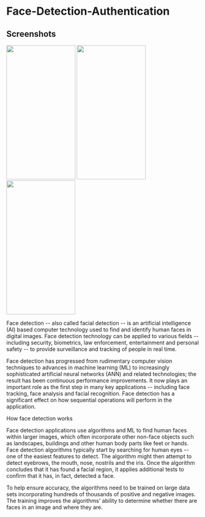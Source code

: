 # Face-Detection-Authentication
## Screenshots
<img width="180" height="350" src="https://github.com/KavyaKandhway/Face-Detection-Authentication/blob/main/assets/Screenshot_2021-07-20-19-43-04-871_com.example.face_recognition_attendance.jpg"/> <img width="180" height="350" src="https://github.com/KavyaKandhway/Face-Detection-Authentication/blob/main/assets/Screenshot_2021-07-20-19-48-14-814_com.example.face_recognition_attendance.jpg"/> <img width="180" height="350" src="https://github.com/KavyaKandhway/Face-Detection-Authentication/blob/main/assets/Screenshot_2021-07-20-19-51-42-626_com.example.face_recognition_attendance.jpg"/>


Face detection -- also called facial detection -- is an artificial intelligence (AI) based computer technology used to find and identify human faces in digital images. Face detection technology can be applied to various fields -- including security, biometrics, law enforcement, entertainment and personal safety -- to provide surveillance and tracking of people in real time.

Face detection has progressed from rudimentary computer vision techniques to advances in machine learning (ML) to increasingly sophisticated artificial neural networks (ANN) and related technologies; the result has been continuous performance improvements. It now plays an important role as the first step in many key applications -- including face tracking, face analysis and facial recognition. Face detection has a significant effect on how sequential operations will perform in the application.


How face detection works


Face detection applications use algorithms and ML to find human faces within larger images, which often incorporate other non-face objects such as landscapes, buildings and other human body parts like feet or hands. Face detection algorithms typically start by searching for human eyes -- one of the easiest features to detect. The algorithm might then attempt to detect eyebrows, the mouth, nose, nostrils and the iris. Once the algorithm concludes that it has found a facial region, it applies additional tests to confirm that it has, in fact, detected a face.

To help ensure accuracy, the algorithms need to be trained on large data sets incorporating hundreds of thousands of positive and negative images. The training improves the algorithms' ability to determine whether there are faces in an image and where they are.
